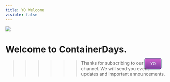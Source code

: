 ```yaml
---
title: YO Welcome
visible: false
---
```


<img src="http://dynamicinfradays.org/img/logo.png" style="margin-left:auto;margin-right:auto;display:block">

# Welcome to ContainerDays.

>>>>>> Thanks for subscribing to our <a href="http://justyo.co/CONTAINERDAYS" class="yo-btn">YO</a> channel.
We will send you event updates and important announcements.

<style>
.yo-btn {
   border: 1px solid #0a3c59;
   background: #793e9c;
   background: -webkit-gradient(linear, left top, left bottom, from(#d665d2), to(#793e9c));
   background: -webkit-linear-gradient(top, #d665d2, #793e9c);
   background: -moz-linear-gradient(top, #d665d2, #793e9c);
   background: -ms-linear-gradient(top, #d665d2, #793e9c);
   background: -o-linear-gradient(top, #d665d2, #793e9c);
   background-image: -ms-linear-gradient(top, #d665d2 0%, #793e9c 100%);
   padding: 10px 17px;
   -webkit-border-radius: 6px;
   -moz-border-radius: 6px;
   border-radius: 6px;
   -webkit-box-shadow: rgba(255,255,255,0.4) 0 1px 0, inset rgba(255,255,255,0.4) 0 1px 0;
   -moz-box-shadow: rgba(255,255,255,0.4) 0 1px 0, inset rgba(255,255,255,0.4) 0 1px 0;
   box-shadow: rgba(255,255,255,0.4) 0 1px 0, inset rgba(255,255,255,0.4) 0 1px 0;
   text-shadow: #7ea4bd 0 1px 0;
   color: #f2f7fa;
   font-size: 12px;
   font-family: helvetica, serif;
   text-decoration: none;
   vertical-align: middle;
   }
.yo-btn:hover {
   border: 1px solid #0a3c59;
   text-shadow: #1e4158 0 1px 0;
   background: #793e9c;
   background: -webkit-gradient(linear, left top, left bottom, from(#d665d2), to(#793e9c));
   background: -webkit-linear-gradient(top, #d665d2, #793e9c);
   background: -moz-linear-gradient(top, #d665d2, #793e9c);
   background: -ms-linear-gradient(top, #d665d2, #793e9c);
   background: -o-linear-gradient(top, #d665d2, #793e9c);
   background-image: -ms-linear-gradient(top, #d665d2 0%, #793e9c 100%);
   color: #000000;
   }
.yo-btn:active {
   text-shadow: #1e4158 0 1px 0;
   border: 1px solid #0a3c59;
   background: #793e9c;
   background: -webkit-gradient(linear, left top, left bottom, from(#d665d2), to(#793e9c));
   background: -webkit-linear-gradient(top, #d665d2, #793e9c);
   background: -moz-linear-gradient(top, #d665d2, #793e9c);
   background: -ms-linear-gradient(top, #d665d2, #793e9c);
   background: -o-linear-gradient(top, #d665d2, #793e9c);
   background-image: -ms-linear-gradient(top, #d665d2 0%, #793e9c 100%);
   color: #fff;
   }
</style>
